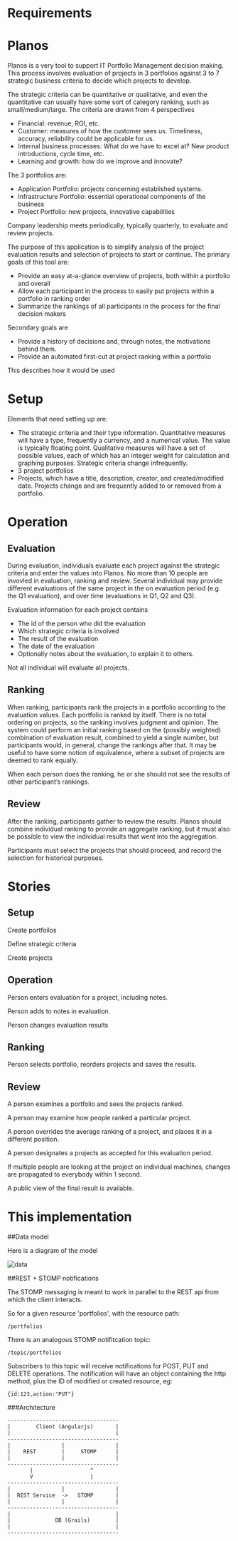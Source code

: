 # Requirements
# Planos #
Planos is a very tool to support IT Portfolio Management decision making. This process involves evaluation of projects in 3 portfolios against 3 to 7 strategic business criteria to decide which projects to develop.

The strategic criteria can be quantitative or qualitative, and even the quantitative can usually have some sort of category ranking, such as small/medium/large. The criteria are drawn from 4 perspectives

- Financial: revenue, ROI, etc.
- Customer: measures of how the customer sees us. Timeliness, accuracy, reliability could be applicable for us.
- Internal business processes: What do we have to excel at? New product introductions, cycle time, etc.
- Learning and growth: how do we improve and innovate?

The 3 portfolios are:

- Application Portfolio: projects concerning established systems.
- Infrastructure Portfolio: essential operational components of the business
- Project Portfolio: new projects, innovative capabilities

Company leadership meets periodically, typically quarterly, to evaluate and review projects.

The purpose of this application is to simplify analysis of the project evaluation results and selection of projects to start or continue. The primary goals of this tool are:

- Provide an easy at-a-glance overview of projects, both within a portfolio and overall
- Allow each participant in the process to easily put projects within a portfolio in ranking order
- Summarize the rankings of all participants in the process for the final decision makers

Secondary goals are

- Provide a history of decisions and, through notes, the motivations behind them.
- Provide an automated first-cut at project ranking within a portfolio

This describes how it would be used

# Setup #

Elements that need setting up are:

- The strategic criteria and their type information. Quantitative measures will have a type, frequently a currency, and a numerical value. The value is typically floating point. Qualitative measures will have a set of possible values, each of which has an integer weight for calculation and graphing purposes. Strategic criteria change infrequently.
- 3 project portfolios
- Projects, which have a title, description, creator, and created/modified date.  Projects change and are frequently added to or removed from a portfolio.

# Operation #

## Evaluation ##
During evaluation, individuals evaluate each project against the strategic criteria and enter the values into Planos. No more than 10 people are invovled in evaluation, ranking and review. Several individual may provide different evaluations of the same project in the on evaluation period (e.g. the Q1 evaluation), and over time (evaluations in Q1, Q2 and Q3).

Evaluation information for each project contains

- The id of the person who did the evaluation
- Which strategic criteria is involved
- The result of the evaluation
- The date of the evaluation
- Optionally notes about the evaluation, to explain it to others.

Not all individual will evaluate all projects. 

## Ranking ##

When ranking, participants rank the projects in a portfolio according to the evaluation values. Each portfolio is ranked by itself. There is no total ordering on projects, so the ranking involves judgment and opinion. The system could perform an initial ranking based on the (possibly weighted) combination of evaluation result, combined to yield a single number, but participants would, in general, change the rankings after that. It may be useful to have some notion of equivalence, where a subset of projects are deemed to rank equally.

When each person does the ranking, he or she should not see the results of other participant’s rankings.

## Review ##

After the ranking, participants gather to review the results. Planos should combine individual ranking to provide an aggregate ranking, but it must also be possible to view the individual results that went into the aggregation.

Participants must select the projects that should proceed, and record the selection for historical purposes.

# Stories #

## Setup ##
Create portfoilos

Define strategic criteria

Create projects

## Operation ##

Person enters evaluation for a project, including notes.

Person adds to notes in evaluation.

Person changes evaluation results

## Ranking ##

Person selects portfolio, reorders projects and saves the results.

## Review ##

A person examines a portfolio and sees the projects ranked.

A person may examine how people ranked a particular project.

A person overrides the average ranking of a project, and places it in a different position.

A person designates a projects as accepted for this evaluation period.

If multiple people are looking at the project on individual machines, changes are propagated to everybody within 1 second.

A public view of the final result is available.
# This implementation

##Data model

Here is a diagram of the model

![data](model.png)

##REST + STOMP notifications

The STOMP messaging is meant to work in parallel to the REST api from which the client interacts.

So for a given resource 'portfolios', with the resource path:

    /portfolios

There is an analogous STOMP notifitcation topic:

    /topic/portfolios
    
Subscribers to this topic will receive notifications for POST, PUT and DELETE operations. The notification will have an object containing the http method, plus the ID of 
modified or created resource, eg:

    {id:123,action:"PUT"}
    

###Architecture

    -----------------------------------
    |        Client (Angularjs)       |
    |                                 |
    -----------------------------------
    |                |                |
    |    REST        |     STOMP      |
    |                |                |
    -----------------------------------
           |                  ^
           V                  |
    -----------------------------------
    |                |                |
    |  REST Service  ->   STOMP       |
    |                |                |
    -----------------------------------
    |                                 |
    |              DB (Grails)        |
    |                                 |
    -----------------------------------
    
    